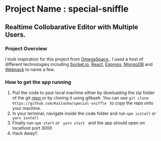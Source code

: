 # Project Name : special-sniffle
<h2> Realtime Collobarative Editor with Multiple Users.</h2>

<h3>Project Overview</h3>
<p> I took inspiration for this project from <a href="https://github.com/StephenGrable1/OmegaSpace"> OmegaSpace </a>. I used a host of different technologies including 
<a href="https://socket.io/">Socket.io</a>, <a href="https://reactjs.org/">React</a>, <a href="https://expressjs.com/en/api.html">Express</a>, <a href="https://www.mongodb.com/">MongoDB</a> and <a href="https://webpack.js.org/">Webpack</a> to name a few.</p>


<h3> How to get the app running</h3>
<ol>

<li> Pull the code to your local machine either by dowloading the zip folder of the git <a href="https://github.com/Kailashw/special-sniffle"> repo </a> or by cloning it using gitbash.  You can use <code>git clone https://github.com/Kailashw/special-sniffle </code> to copy the repo onto your machine.</li>

<li>In your terminal, navigate inside the code folder and run <code>npm install</code> or <code> yarn install </code></li>

<li>Finally run <code>npm start</code> or <code> yarn start </code> and the app should open on localhost port 3000</li>

<li>Hack Away!!</li>
</ol>
